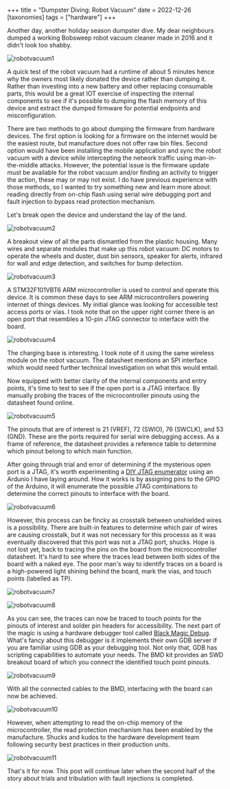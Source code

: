 +++
title = "Dumpster Diving: Robot Vacuum"
date = 2022-12-26
[taxonomies]
tags = ["hardware"]
+++

Another day, another holiday season dumpster dive. My dear neighbours dumped a working Bobsweep robot vacuum cleaner made in 2016 and it didn't look too shabby.

![robotvacuum1](hardware-robotvacuum-1.jpeg)

A quick test of the robot vacuum had a runtime of about 5 minutes hence why the owners most likely donated the device rather than dumping it. Rather than investing into a new battery and other replacing consumable parts, this would be a great IOT exercise of inspecting the internal components to see if it's possible to dumping the flash memory of this device and extract the dumped firmware for potential endpoints and misconfiguration.

There are two methods to go about dumping the firmware from hardware devices. The first option is looking for a firmware on the internet would be the easiest route, but manufacture does not offer raw bin files. Second option would have been installing the mobile application and sync the robot vacuum with a device while intercepting the network traffic using man-in-the-middle attacks. However, the potential issue is the firmware update must be available for the robot vacuum and/or finding an activity to trigger the action, these may or may not exist. I do have previous experience with those methods, so I wanted to try something new and learn more about: reading directly from on-chip flash using serial wire debugging port and fault injection to bypass read protection mechanism.

Let's break open the device and understand the lay of the land.

![robotvacuum2](hardware-robotvacuum-2.jpeg)

A breakout view of all the parts dismantled from the plastic housing. Many wires and separate modules that make up this robot vacuum: DC motors to operate the wheels and duster, dust bin sensors, speaker for alerts, infrared for wall and edge detection, and switches for bump detection.

![robotvacuum3](hardware-robotvacuum-3.jpeg)

A STM32F101VBT6 ARM microcontroller is used to control and operate this device. It is common these days to see ARM microcontrollers powering internet of things devices. My initial glance was looking for accessible test access ports or vias. I took note that on the upper right corner there is an open port that resembles a 10-pin JTAG connector to interface with the board.

![robotvacuum4](hardware-robotvacuum-4.jpeg)

The charging base is interesting. I took note of it using the same wireless module on the robot vacuum. The datasheet mentions an SPI interface which would need further technical investigation on what this would entail.

Now equipped with better clarity of the internal components and entry points, it's time to test to see if the open port is a JTAG interface. By manually probing the traces of the microcontroller pinouts using the datasheet found online.

![robotvacuum5](hardware-robotvacuum-5.jpeg)

The pinouts that are of interest is 21 (VREF), 72 (SWIO), 76 (SWCLK), and 53 (GND). These are the ports required for serial wire debugging access. As a frame of reference, the datasheet provides a reference table to determine which pinout belong to which main function.

After going through trial and error of determining if the mysterious open port is a JTAG, it's worth experimenting a [DIY JTAG enumerator](https://github.com/cyphunk/JTAGenum) using an Ardunio I have laying around. How it works is by assigning pins to the GPIO of the Arduino, it will enumerate the possible JTAG combinations to determine the correct pinouts to interface with the board.

![robotvacuum6](hardware-robotvacuum-6.jpeg)

However, this process can be fincky as crosstalk between unshielded wires is a possibility. There are built-in features to determine which pair of wires are causing crosstalk, but it was not necessary for this processs as it was eventually discovered that this port was not a JTAG port, shucks. Hope is not lost yet, back to tracing the pins on the board from the microcontroller datasheet. It's hard to see where the traces lead between both sides of the board with a naked eye. The poor man's way to identify traces on a board is a high-powered light shining behind the board, mark the vias, and touch points (labelled as TP). 

![robotvacuum7](hardware-robotvacuum-7.jpeg)

![robotvacuum8](hardware-robotvacuum-8.jpeg)

As you can see, the traces can now be traced to touch points for the pinouts of interest and solder pin headers for accessibility. The next part of the magic is using a hardware debugger tool called [Black Magic Debug](https://black-magic.org/). What's fancy about this debugger is it implements their own GDB server if you are familiar using GDB as your debugging tool. Not only that, GDB has scripting capabilities to automate your needs. The BMD kit provides an SWD breakout board of which you connect the identified touch point pinouts.

![robotvacuum9](hardware-robotvacuum-9.jpeg)

With all the connected cables to the BMD, interfacing with the board can now be achieved.

![robotvacuum10](hardware-robotvacuum-10.png)

However, when attempting to read the on-chip memory of the microcontroller, the read protection mechanism has been enabled by the manufacture. Shucks and kudos to the hardware development team following security best practices in their production units. 

![robotvacuum11](hardware-robotvacuum-11.png)

That's it for now. This post will continue later when the second half of the story about trials and tribulation with fault injections is completed.
